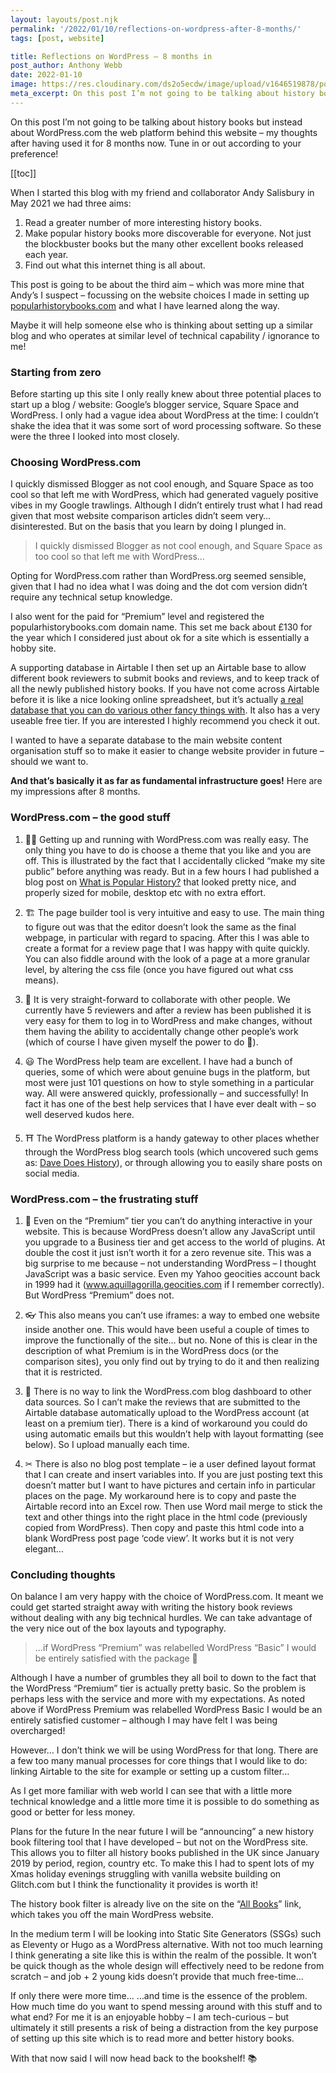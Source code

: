 ```yaml
---
layout: layouts/post.njk
permalink: '/2022/01/10/reflections-on-wordpress-after-8-months/'
tags: [post, website]

title: Reflections on WordPress – 8 months in
post_author: Anthony Webb
date: 2022-01-10
image: https://res.cloudinary.com/ds2o5ecdw/image/upload/v1646519878/posts/markus-winkler-unsplash.jpg
meta_excerpt: On this post I’m not going to be talking about history books but instead about WordPress.com the web platform behind this website – my thoughts after having used it for 8 months now.
---
```

On this post I’m not going to be talking about history books but instead about WordPress.com the web platform behind this website – my thoughts after having used it for 8 months now. Tune in or out according to your preference!

[[toc]]

When I started this blog with my friend and collaborator Andy Salisbury in May 2021 we had three aims:

1. Read a greater number of more interesting history books.
2. Make popular history books more discoverable for everyone. Not just the blockbuster books but the many other excellent books released each year.
3. Find out what this internet thing is all about.

This post is going to be about the third aim – which was more mine that Andy’s I suspect – focussing on the website choices I made in setting up [popularhistorybooks.com](https://popularhistorybooks.com/) and what I have learned along the way.

Maybe it will help someone else who is thinking about setting up a similar blog and who operates at similar level of technical capability / ignorance to me!

### Starting from zero

Before starting up this site I only really knew about three potential places to start up a blog / website: Google’s blogger service, Square Space and WordPress. I only had a vague idea about WordPress at the time: I couldn’t shake the idea that it was some sort of word processing software. So these were the three I looked into most closely.

### Choosing WordPress.com

I quickly dismissed Blogger as not cool enough, and Square Space as too cool so that left me with WordPress, which had generated vaguely positive vibes in my Google trawlings. Although I didn’t entirely trust what I had read given that most website comparison articles didn’t seem very… disinterested. But on the basis that you learn by doing I plunged in.

> I quickly dismissed Blogger as not cool enough, and Square Space as too cool so that left me with WordPress…

Opting for WordPress.com rather than WordPress.org seemed sensible, given that I had no idea what I was doing and the dot com version didn’t require any technical setup knowledge.

I also went for the paid for “Premium” level and registered the popularhistorybooks.com domain name. This set me back about £130 for the year which I considered just about ok for a site which is essentially a hobby site.

A supporting database in Airtable
I then set up an Airtable base to allow different book reviewers to submit books and reviews, and to keep track of all the newly published history books. If you have not come across Airtable before it is like a nice looking online spreadsheet, but it’s actually [a real database that you can do various other fancy things with](http://airtable.com/). It also has a very useable free tier. If you are interested I highly recommend you check it out.

I wanted to have a separate database to the main website content organisation stuff so to make it easier to change website provider in future – should we want to.

**And that’s basically it as far as fundamental infrastructure goes!** Here are my impressions after 8 months.

### WordPress.com – the good stuff

1. 🏃‍♂️ Getting up and running with WordPress.com was really easy. The only thing you have to do is choose a theme that you like and you are off. This is illustrated by the fact that I accidentally clicked “make my site public” before anything was ready. But in a few hours I had published a blog post on [What is Popular History?](https://popularhistorybooks.com/2021/05/21/what-is-popular-history/) that looked pretty nice, and properly sized for mobile, desktop etc with no extra effort.

2. 🏗 The page builder tool is very intuitive and easy to use. The main thing to figure out was that the editor doesn’t look the same as the final webpage, in particular with regard to spacing. After this I was able to create a format for a review page that I was happy with quite quickly. You can also fiddle around with the look of a page at a more granular level, by altering the css file (once you have figured out what css means).

3. 🤼 It is very straight-forward to collaborate with other people. We currently have 5 reviewers and after a review has been published it is very easy for them to log in to WordPress and make changes, without them having the ability to accidentally change other people’s work (which of course I have given myself the power to do 🤨).

4. 😃 The WordPress help team are excellent. I have had a bunch of queries, some of which were about genuine bugs in the platform, but most were just 101 questions on how to style something in a particular way. All were answered quickly, professionally – and successfully! In fact it has one of the best help services that I have ever dealt with – so well deserved kudos here.

5. ⛩ The WordPress platform is a handy gateway to other places whether through the WordPress blog search tools (which uncovered such gems as: [Dave Does History](https://davedoeshistory.com/)), or through allowing you to easily share posts on social media.

### WordPress.com – the frustrating stuff

1. 🍰 Even on the “Premium” tier you can’t do anything interactive in your website. This is because WordPress doesn’t allow any JavaScript until you upgrade to a Business tier and get access to the world of plugins. At double the cost it just isn’t worth it for a zero revenue site. This was a big surprise to me because – not understanding WordPress – I thought JavaScript was a basic service. Even my Yahoo geocities account back in 1999 had it (www.aquillagorilla.geocities.com if I remember correctly). But WordPress “Premium” does not.

2. 👓 This also means you can’t use iframes: a way to embed one website inside another one. This would have been useful a couple of times to improve the functionally of the site… but no. None of this is clear in the description of what Premium is in the WordPress docs (or the comparison sites), you only find out by trying to do it and then realizing that it is restricted.

3. 🔌 There is no way to link the WordPress.com blog dashboard to other data sources. So I can’t make the reviews that are submitted to the Airtable database automatically upload to the WordPress account (at least on a premium tier). There is a kind of workaround you could do using automatic emails but this wouldn’t help with layout formatting (see below). So I upload manually each time.

4. ✂ There is also no blog post template – ie a user defined layout format that I can create and insert variables into. If you are just posting text this doesn’t matter but I want to have pictures and certain info in particular places on the page. My workaround here is to copy and paste the Airtable record into an Excel row. Then use Word mail merge to stick the text and other things into the right place in the html code (previously copied from WordPress). Then copy and paste this html code into a blank WordPress post page ‘code view’. It works but it is not very elegant…

### Concluding thoughts

On balance I am very happy with the choice of WordPress.com. It meant we could get started straight away with writing the history book reviews without dealing with any big technical hurdles. We can take advantage of the very nice out of the box layouts and typography.

> …if WordPress “Premium” was relabelled WordPress “Basic” I would be entirely satisfied with the package 🙂

Although I have a number of grumbles they all boil to down to the fact that the WordPress “Premium” tier is actually pretty basic. So the problem is perhaps less with the service and more with my expectations. As noted above if WordPress Premium was relabelled WordPress Basic I would be an entirely satisfied customer – although I may have felt I was being overcharged!

However… I don’t think we will be using WordPress for that long. There are a few too many manual processes for core things that I would like to do: linking Airtable to the site for example or setting up a custom filter…

As I get more familiar with web world I can see that with a little more technical knowledge and a little more time it is possible to do something as good or better for less money.

Plans for the future
In the near future I will be “announcing” a new history book filtering tool that I have developed – but not on the WordPress site. This allows you to filter all history books published in the UK since January 2019 by period, region, country etc. To make this I had to spent lots of my Xmas holiday evenings struggling with vanilla website building on Glitch.com but I think the functionality it provides is worth it!

The history book filter is already live on the site on the “[All Books](https://popularhistorybooks.com/allbooks/)” link, which takes you off the main WordPress website.

In the medium term I will be looking into Static Site Generators (SSGs) such as Eleventy or Hugo as a WordPress alternative. With not too much learning I think generating a site like this is within the realm of the possible. It won’t be quick though as the whole design will effectively need to be redone from scratch – and job + 2 young kids doesn’t provide that much free-time…

If only there were more time…
…and time is the essence of the problem. How much time do you want to spend messing around with this stuff and to what end? For me it is an enjoyable hobby – I am tech-curious – but ultimately it still presents a risk of being a distraction from the key purpose of setting up this site which is to read more and better history books.

With that now said I will now head back to the bookshelf! 📚
